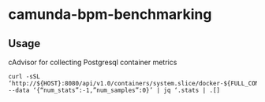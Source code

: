 # camunda-bpm-benchmarking

## Usage

cAdvisor for collecting Postgresql container metrics

```
curl -sSL ‘http://${HOST}:8080/api/v1.0/containers/system.slice/docker-${FULL_CONTAINER_ID}.scope’  --data ‘{“num_stats”:-1,”num_samples”:0}’ | jq ‘.stats | .[]
```
